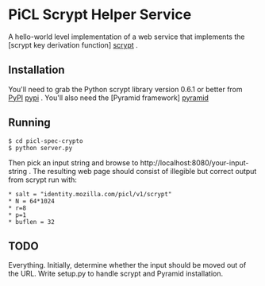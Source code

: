 # PiCL Scrypt Helper Service

A hello-world level implementation of a web service that implements the [scrypt key derivation function] [scrypt] .

[scrypt]: http://en.wikipedia.org/wiki/Scrypt

## Installation

You'll need to grab the Python scrypt library version 0.6.1 or better from [PyPI] [pypi] . You'll also need the [Pyramid framework] [pyramid]

[pypi]: https://pypi.python.org/pypi/scrypt/0.6.1
[pyramid]: https://pypi.python.org/pypi/pyramid

## Running

    $ cd picl-spec-crypto
    $ python server.py
    

Then pick an input string and browse to http://localhost:8080/your-input-string . The resulting web page should consist of illegible but correct output from scrypt run with:

    * salt = "identity.mozilla.com/picl/v1/scrypt"
    * N = 64*1024
    * r=8
    * p=1
    * buflen = 32

## TODO
Everything. Initially, determine whether the input should be moved out of the URL. Write setup.py to handle scrypt and Pyramid installation.